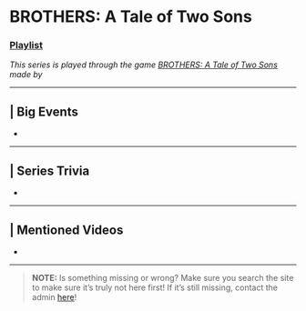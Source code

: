 # BROTHERS: A Tale of Two Sons
### [Playlist](https://www.youtube.com/playlist?list=PLwljWXtmIKiRgAcZL1tnOcfTPCd791XWd)
*This series is played through the game [BROTHERS: A Tale of Two Sons]() made by []()*

----

## | Big Events
- 

----

## | Series Trivia
- 

----
 
## | Mentioned Videos
- []()
 
----
 
> **NOTE:** Is something missing or wrong? Make sure you search the site to make sure it’s truly not here first! If it’s still missing, contact the admin [here](../chapter_2.html)!